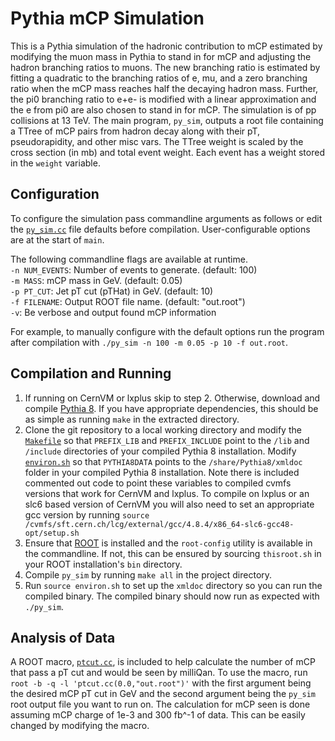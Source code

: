 Pythia mCP Simulation
=====================
This is a Pythia simulation of the hadronic contribution to mCP estimated by modifying the muon mass in Pythia to stand in for mCP and adjusting the hadron branching ratios to muons. The new branching ratio is estimated by fitting a quadratic to the branching ratios of e, mu, and a zero branching ratio when the mCP mass reaches half the decaying hadron mass. Further, the pi0 branching ratio to e+e- is modified with a linear approximation and the e from pi0 are also chosen to stand in for mCP. The simulation is of pp collisions at 13 TeV. The main program, `py_sim`, outputs a root file containing a TTree of mCP pairs from hadron decay along with their pT, pseudorapidity, and other misc vars. The TTree weight is scaled by the cross section (in mb) and total event weight. Each event has a weight stored in the `weight` variable.

Configuration
-------------
To configure the simulation pass commandline arguments as follows or edit the [`py_sim.cc`](../master/py_sim.cc) file defaults before compilation. User-configurable options are at the start of `main`.

The following commandline flags are available at runtime.  
`-n NUM_EVENTS`: Number of events to generate. (default: 100)  
`-m MASS`: mCP mass in GeV. (default: 0.05)  
`-p PT_CUT`: Jet pT cut (pTHat) in GeV. (default: 10)  
`-f FILENAME`: Output ROOT file name. (default: "out.root")  
`-v`: Be verbose and output found mCP information

For example, to manually configure with the default options run the program after compilation with `./py_sim -n 100 -m 0.05 -p 10 -f out.root`.

Compilation and Running
-----------------------
1. If running on CernVM or lxplus skip to step 2. Otherwise, download and compile [Pythia 8](http://home.thep.lu.se/~torbjorn/Pythia.html). If you have appropriate dependencies, this should be as simple as running `make` in the extracted directory.
2. Clone the git repository to a local working directory and modify the [`Makefile`](../master/Makefile) so that `PREFIX_LIB` and `PREFIX_INCLUDE` point to the `/lib` and `/include` directories of your compiled Pythia 8 installation. Modify [`environ.sh`](../master/environ.sh) so that `PYTHIA8DATA` points to the `/share/Pythia8/xmldoc` folder in your compiled Pythia 8 installation. Note there is included commented out code to point these variables to compiled cvmfs versions that work for CernVM and lxplus. To compile on lxplus or an slc6 based version of CernVM you will also need to set an appropriate gcc version by running `source /cvmfs/sft.cern.ch/lcg/external/gcc/4.8.4/x86_64-slc6-gcc48-opt/setup.sh`
3. Ensure that [ROOT](https://root.cern.ch) is installed and the `root-config` utility is available in the commandline. If not, this can be ensured by sourcing `thisroot.sh` in your ROOT installation's `bin` directory.
4. Compile `py_sim` by running `make all` in the project directory.
5. Run `source environ.sh` to set up the `xmldoc` directory so you can run the compiled binary. The compiled binary should now run as expected with `./py_sim`.

Analysis of Data
----------------
A ROOT macro, [`ptcut.cc`](../master/ptcut.cc), is included to help calculate the number of mCP that pass a pT cut and would be seen by milliQan. To use the macro, run `root -b -q -l 'ptcut.cc(0.0,"out.root")'` with the first argument being the desired mCP pT cut in GeV and the second argument being the `py_sim` root output file you want to run on. The calculation for mCP seen is done assuming mCP charge of 1e-3 and 300 fb^-1 of data. This can be easily changed by modifying the macro.
